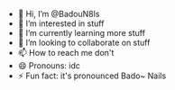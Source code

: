 - 👋 Hi, I’m @BadouN8ls
- 👀 I’m interested in stuff
- 🌱 I’m currently learning more stuff
- 💞️ I’m looking to collaborate on stuff
- 📫 How to reach me don't
- 😄 Pronouns: idc
- ⚡ Fun fact: it's pronounced Bado~ Nails

<!---
BadouN8ls/BadouN8ls is a ✨ special ✨ repository because its `README.md` (this file) appears on your GitHub profile.
You can click the Preview link to take a look at your changes.
--->
